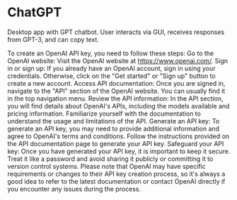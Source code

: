 # ChatGPT
Desktop app with GPT chatbot. User interacts via GUI, receives responses from GPT-3, and can copy text.

To create an OpenAI API key, you need to follow these steps:
Go to the OpenAI website: Visit the OpenAI website at https://www.openai.com/.
Sign in or sign up: If you already have an OpenAI account, sign in using your credentials. Otherwise, click on the "Get started" or "Sign up" button to create a new account.
Access API documentation: Once you are signed in, navigate to the "API" section of the OpenAI website. You can usually find it in the top navigation menu.
Review the API information: In the API section, you will find details about OpenAI's APIs, including the models available and pricing information. Familiarize yourself with the documentation to understand the usage and limitations of the API.
Generate an API key: To generate an API key, you may need to provide additional information and agree to OpenAI's terms and conditions. Follow the instructions provided on the API documentation page to generate your API key.
Safeguard your API key: Once you have generated your API key, it is important to keep it secure. Treat it like a password and avoid sharing it publicly or committing it to version control systems.
Please note that OpenAI may have specific requirements or changes to their API key creation process, so it's always a good idea to refer to the latest documentation or contact OpenAI directly if you encounter any issues during the process.
